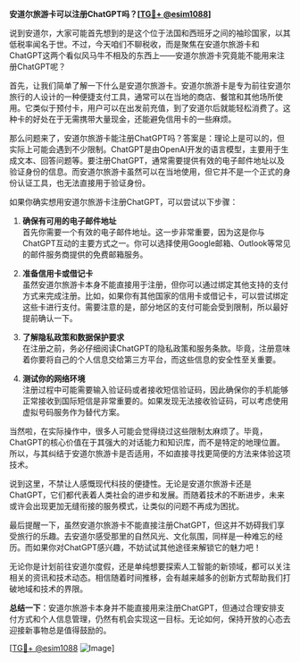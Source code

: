 **安道尔旅游卡可以注册ChatGPT吗？[[TG💪+ @esim1088](https://t.me/s/esim1088)]**

说到安道尔，大家可能首先想到的是这个位于法国和西班牙之间的袖珍国家，以其低税率闻名于世。不过，今天咱们不聊税收，而是聚焦在安道尔旅游卡和ChatGPT这两个看似风马牛不相及的东西上——安道尔旅游卡究竟能不能用来注册ChatGPT呢？

首先，让我们简单了解一下什么是安道尔旅游卡。安道尔旅游卡是专为前往安道尔旅行的人设计的一种便捷支付工具，通常可以在当地的商店、餐馆和其他场所使用。它类似于预付卡，用户可以在出发前充值，到了安道尔后就能轻松消费了。这种卡的好处在于无需携带大量现金，还能避免信用卡的一些麻烦。

那么问题来了，安道尔旅游卡能注册ChatGPT吗？答案是：理论上是可以的，但实际上可能会遇到不少限制。ChatGPT是由OpenAI开发的语言模型，主要用于生成文本、回答问题等。要注册ChatGPT，通常需要提供有效的电子邮件地址以及验证身份的信息。而安道尔旅游卡虽然可以在当地使用，但它并不是一个正式的身份认证工具，也无法直接用于验证身份。

如果你确实想用安道尔旅游卡注册ChatGPT，可以尝试以下步骤：

1. **确保有可用的电子邮件地址**  
   首先你需要一个有效的电子邮件地址。这一步非常重要，因为这是你与ChatGPT互动的主要方式之一。你可以选择使用Google邮箱、Outlook等常见的邮件服务商提供的免费邮箱服务。

2. **准备信用卡或借记卡**  
   虽然安道尔旅游卡本身不能直接用于注册，但你可以通过绑定其他支持的支付方式来完成注册。比如，如果你有其他国家的信用卡或借记卡，可以尝试绑定这些卡进行支付。需要注意的是，部分地区的支付可能会受到限制，所以最好提前确认一下。

3. **了解隐私政策和数据保护要求**  
   在注册之前，务必仔细阅读ChatGPT的隐私政策和服务条款。毕竟，注册意味着你要将自己的个人信息交给第三方平台，而这些信息的安全性至关重要。

4. **测试你的网络环境**  
   注册过程中可能需要输入验证码或者接收短信验证码，因此确保你的手机能够正常接收到国际短信是非常重要的。如果发现无法接收验证码，可以考虑使用虚拟号码服务作为替代方案。

当然啦，在实际操作中，很多人可能会觉得绕过这些限制太麻烦了。毕竟，ChatGPT的核心价值在于其强大的对话能力和知识库，而不是特定的地理位置。所以，与其纠结于安道尔旅游卡是否适用，不如直接寻找更简便的方法来体验这项技术。

说到这里，不禁让人感慨现代科技的便捷性。无论是安道尔旅游卡还是ChatGPT，它们都代表着人类社会的进步和发展。而随着技术的不断进步，未来或许会出现更加无缝衔接的服务模式，让类似的问题不再成为困扰。

最后提醒一下，虽然安道尔旅游卡不能直接注册ChatGPT，但这并不妨碍我们享受旅行的乐趣。去安道尔感受那里的自然风光、文化氛围，同样是一种难忘的经历。而如果你对ChatGPT感兴趣，不妨试试其他途径来解锁它的魅力吧！

无论你是计划前往安道尔度假，还是单纯想要探索人工智能的新领域，都可以关注相关的资讯和技术动态。相信随着时间推移，会有越来越多的创新方式帮助我们打破地域和技术的界限。

**总结一下**：安道尔旅游卡本身并不能直接用来注册ChatGPT，但通过合理安排支付方式和个人信息管理，仍然有机会实现这一目标。无论如何，保持开放的心态去迎接新事物总是值得鼓励的。

[[TG💪+ @esim1088](https://t.me/s/esim1088) ![Image](https://i.postimg.cc/4NQfJmqS/Snipaste-2025-05-13-00-14-12.png)]